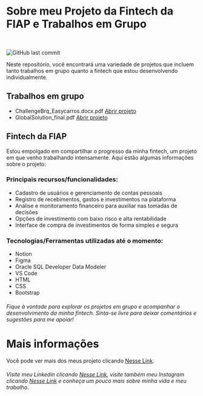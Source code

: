 # Sobre meu Projeto da Fintech da FIAP e Trabalhos em Grupo
<br>

![GitHub last commit](https://img.shields.io/github/last-commit/LuisCrespoDev/Projeto-Fintech-FIAP)

Neste repositório, você encontrará uma variedade de projetos que incluem tanto trabalhos em grupo quanto a fintech que estou desenvolvendo individualmente.

## Trabalhos em grupo

- ChallengeBrq_Easycarros.docx.pdf [Abrir projeto](https://github.com/LuisCrespoDev/Projeto-Fintech-FIAP/blob/main/trabalho-grupo/ChallengeBrq_Easycarros.docx.pdf)
- GlobalSolution_final.pdf [Abrir projeto](https://github.com/LuisCrespoDev/Projeto-Fintech-FIAP/blob/main/trabalho-grupo/GlobalSolution_final.pdf)

## Fintech da FIAP

Estou empolgado em compartilhar o progresso da minha fintech, um projeto em que venho trabalhando intensamente. Aqui estão algumas informações sobre o projeto:

### Principais recursos/funcionalidades:

- Cadastro de usuários e gerenciamento de contas pessoais
- Registro de recebimentos, gastos e investimentos na plataforma
- Análise e monitoramento financeiro para auxiliar nas tomadas de decisões
- Opções de investimento com baixo risco e alta rentabilidade
- Interface de compra de investimentos de forma simples e segura

### Tecnologias/Ferramentas utilizadas até o momento:

- Notion
- Figma
- Oracle SQL Developer Data Modeler
- VS Code
- HTML
- CSS
- Bootstrap

###### Fique à vontade para explorar os projetos em grupo e acompanhar o desenvolvimento da minha fintech. Sinta-se livre para deixar comentários e sugestões para me apoiar!

# Mais informações
Você pode ver mais dos meus projeto clicando [Nesse Link](https://github.com/LuisCrespoDev).

###### Visite meu Linkedin clicando [Nesse Link](https://www.linkedin.com/in/luiscrespodev/), visite também meu Instagram clicando [Nesse Link](https://www.instagram.com/luishtcrespo/) e conheça um pouco mais sobre minha vida e meu trabalho.
